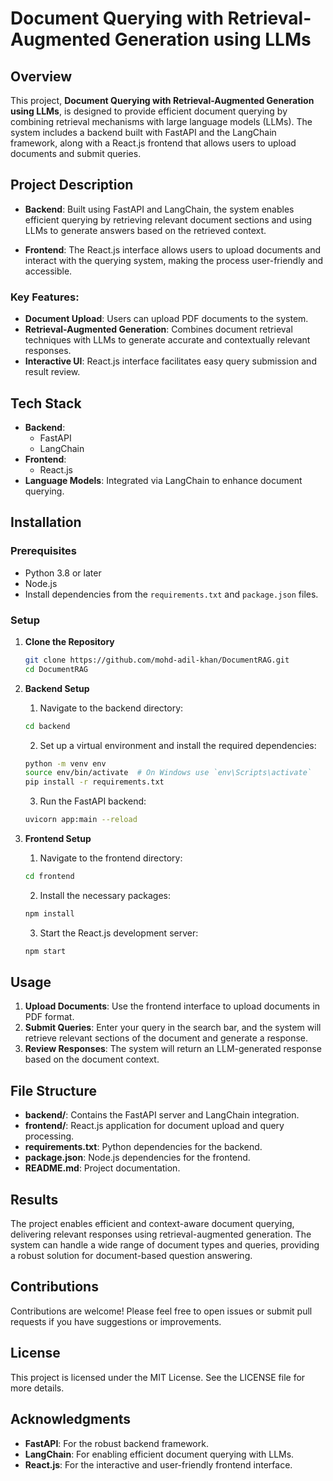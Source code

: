 # Document Querying with Retrieval-Augmented Generation using LLMs

## Overview

This project, **Document Querying with Retrieval-Augmented Generation using LLMs**, is designed to provide efficient document querying by combining retrieval mechanisms with large language models (LLMs). The system includes a backend built with FastAPI and the LangChain framework, along with a React.js frontend that allows users to upload documents and submit queries.

## Project Description

- **Backend**: Built using FastAPI and LangChain, the system enables efficient querying by retrieving relevant document sections and using LLMs to generate answers based on the retrieved context.
  
- **Frontend**: The React.js interface allows users to upload documents and interact with the querying system, making the process user-friendly and accessible.

### Key Features:
- **Document Upload**: Users can upload PDF documents to the system.
- **Retrieval-Augmented Generation**: Combines document retrieval techniques with LLMs to generate accurate and contextually relevant responses.
- **Interactive UI**: React.js interface facilitates easy query submission and result review.

## Tech Stack

- **Backend**:
  - FastAPI
  - LangChain
- **Frontend**:
  - React.js
- **Language Models**: Integrated via LangChain to enhance document querying.

## Installation

### Prerequisites

- Python 3.8 or later
- Node.js
- Install dependencies from the `requirements.txt` and `package.json` files.

### Setup

1. **Clone the Repository**

    ```bash
    git clone https://github.com/mohd-adil-khan/DocumentRAG.git
    cd DocumentRAG
    ```

2. **Backend Setup**

    1. Navigate to the backend directory:
    
    ```bash
    cd backend
    ```

    2. Set up a virtual environment and install the required dependencies:

    ```bash
    python -m venv env
    source env/bin/activate  # On Windows use `env\Scripts\activate`
    pip install -r requirements.txt
    ```

    3. Run the FastAPI backend:

    ```bash
    uvicorn app:main --reload
    ```

3. **Frontend Setup**

    1. Navigate to the frontend directory:

    ```bash
    cd frontend
    ```

    2. Install the necessary packages:

    ```bash
    npm install
    ```

    3. Start the React.js development server:

    ```bash
    npm start
    ```

## Usage

1. **Upload Documents**: Use the frontend interface to upload documents in PDF format.
2. **Submit Queries**: Enter your query in the search bar, and the system will retrieve relevant sections of the document and generate a response.
3. **Review Responses**: The system will return an LLM-generated response based on the document context.

## File Structure

- **backend/**: Contains the FastAPI server and LangChain integration.
- **frontend/**: React.js application for document upload and query processing.
- **requirements.txt**: Python dependencies for the backend.
- **package.json**: Node.js dependencies for the frontend.
- **README.md**: Project documentation.

## Results

The project enables efficient and context-aware document querying, delivering relevant responses using retrieval-augmented generation. The system can handle a wide range of document types and queries, providing a robust solution for document-based question answering.

## Contributions

Contributions are welcome! Please feel free to open issues or submit pull requests if you have suggestions or improvements.

## License

This project is licensed under the MIT License. See the LICENSE file for more details.

## Acknowledgments

- **FastAPI**: For the robust backend framework.
- **LangChain**: For enabling efficient document querying with LLMs.
- **React.js**: For the interactive and user-friendly frontend interface.
